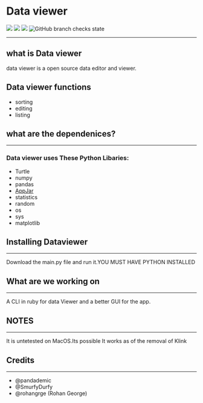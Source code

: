 # Data viewer
<img src="https://img.shields.io/github/contributors/Pandademic/DataViewer"></img>
<img src="https://img.shields.io/github/workflow/status/Pandademic/DataViewer/CodeQL"></img>
<img src="https://img.shields.io/github/last-commit/Pandademic/DataViewer"></img>
<img alt="GitHub branch checks state" src="https://img.shields.io/github/checks-status/Pandademic/DataViewer/main"></img>
_____
##  what is Data viewer
data viewer is a open source data editor and viewer.
## Data viewer functions
- sorting
- editing
- listing

## what are the dependenices?
____
### Data viewer uses These Python Libaries:
- Turtle
- numpy
- pandas
- [AppJar](https://github.com/jarvisteach/appJar)
- statistics
- random
- os
- sys
- matplotlib
## Installing Dataviewer
____
Download the main.py file and run it.YOU MUST HAVE PYTHON INSTALLED

## What are we working on
_____
A CLI in ruby for data Viewer and a better GUI for the app.

## NOTES
___
It is untetested on MacOS.Its possible It works as of the removal of Klink
## Credits
___
- @pandademic
- @SmurfyDurfy
- @rohangrge (Rohan George)
